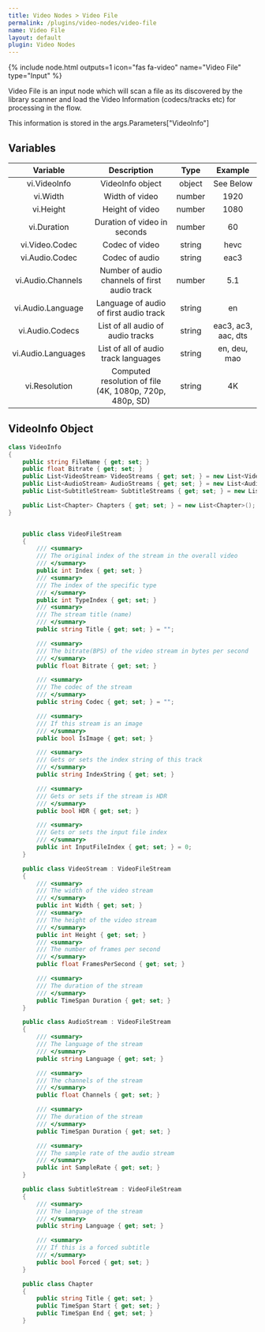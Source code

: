 ```yaml
---
title: Video Nodes > Video File
permalink: /plugins/video-nodes/video-file
name: Video File
layout: default
plugin: Video Nodes
---
```


{% include node.html outputs=1 icon="fas fa-video" name="Video File" type="Input" %}

Video File is an input node which will scan a file as its discovered by the library scanner and load the Video Information (codecs/tracks etc) for processing in the flow.

This information is stored in the args.Parameters["VideoInfo"]

## Variables

| Variable | Description | Type | Example |
| :---: | :---: | :---: | :---: |
| vi.VideoInfo | VideoInfo object | object | See Below |
| vi.Width | Width of video | number | 1920 |
| vi.Height | Height of video | number | 1080 |
| vi.Duration | Duration of video in seconds | number | 60 |
| vi.Video.Codec | Codec of video | string | hevc |
| vi.Audio.Codec | Codec of audio | string | eac3 |
| vi.Audio.Channels | Number of audio channels of first audio track | number | 5.1 |
| vi.Audio.Language | Language of audio of first audio track | string | en |
| vi.Audio.Codecs | List of all audio of audio tracks | string | eac3, ac3, aac, dts |
| vi.Audio.Languages | List of all of audio track languages | string | en, deu, mao |
| vi.Resolution | Computed resolution of file (4K, 1080p, 720p, 480p, SD) | string | 4K |


## VideoInfo Object

```cs 
class VideoInfo
{
    public string FileName { get; set; }
    public float Bitrate { get; set; }
    public List<VideoStream> VideoStreams { get; set; } = new List<VideoStream>();
    public List<AudioStream> AudioStreams { get; set; } = new List<AudioStream>();
    public List<SubtitleStream> SubtitleStreams { get; set; } = new List<SubtitleStream>();

    public List<Chapter> Chapters { get; set; } = new List<Chapter>();
}


    public class VideoFileStream
    {
        /// <summary>
        /// The original index of the stream in the overall video
        /// </summary> 
        public int Index { get; set; }
        /// <summary>
        /// The index of the specific type
        /// </summary>
        public int TypeIndex { get; set; }
        /// <summary>
        /// The stream title (name)
        /// </summary>
        public string Title { get; set; } = "";

        /// <summary>
        /// The bitrate(BPS) of the video stream in bytes per second
        /// </summary>
        public float Bitrate { get; set; }

        /// <summary>
        /// The codec of the stream
        /// </summary>
        public string Codec { get; set; } = "";

        /// <summary>
        /// If this stream is an image
        /// </summary>
        public bool IsImage { get; set; }

        /// <summary>
        /// Gets or sets the index string of this track
        /// </summary>
        public string IndexString { get; set; }

        /// <summary>
        /// Gets or sets if the stream is HDR
        /// </summary>
        public bool HDR { get; set; }

        /// <summary>
        /// Gets or sets the input file index
        /// </summary>
        public int InputFileIndex { get; set; } = 0;
    }

    public class VideoStream : VideoFileStream
    {
        /// <summary>
        /// The width of the video stream
        /// </summary>
        public int Width { get; set; }
        /// <summary>
        /// The height of the video stream
        /// </summary>
        public int Height { get; set; }
        /// <summary>
        /// The number of frames per second
        /// </summary>
        public float FramesPerSecond { get; set; }

        /// <summary>
        /// The duration of the stream
        /// </summary>
        public TimeSpan Duration { get; set; }
    }

    public class AudioStream : VideoFileStream
    {
        /// <summary>
        /// The language of the stream
        /// </summary>
        public string Language { get; set; }

        /// <summary>
        /// The channels of the stream
        /// </summary>
        public float Channels { get; set; }

        /// <summary>
        /// The duration of the stream
        /// </summary>
        public TimeSpan Duration { get; set; }

        /// <summary>
        /// The sample rate of the audio stream
        /// </summary>
        public int SampleRate { get; set; }
    }

    public class SubtitleStream : VideoFileStream
    {
        /// <summary>
        /// The language of the stream
        /// </summary>
        public string Language { get; set; }

        /// <summary>
        /// If this is a forced subtitle
        /// </summary>
        public bool Forced { get; set; }
    }

    public class Chapter
    {
        public string Title { get; set; }    
        public TimeSpan Start { get; set; }
        public TimeSpan End { get; set; }
    }
```